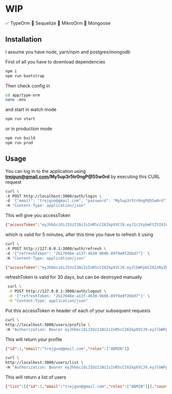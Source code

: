 # WIP

✅ TypeOrm
🚫 Sequelize
🚫 MikroOrm
🚫 Mongoose

## Installation

I assume you have node, yarn/npm and postgres/mongodb

First of all you have to download dependencies
```bash
npm i
npm run bootstrap
```

Then check config in
```bash
cd app/type-orm
nano .env
```

and start in watch mode
```bash
npm run start
```

or in production mode
```bash
npm run build
npm run prod
```

## Usage

You can log in to the application using **trejgun@gmail.com/My5up3r5tr0ngP@55w0rd** by executing this CURL request

```bash
curl \
-X POST http://localhost:3000/auth/login \
-d '{"email": "trejgun@gmail.com", "password": "My5up3r5tr0ngP@55w0rd"}' \
-H "Content-Type: application/json"
```

This will give you accessToken
```json
{"accessToken":"eyJhbGciOiJIUzI1NiIsInR5cCI6IkpXVCJ9.eyJ1c2VybmFtZSI6InRyZWpndW5AZ21haWwuY29tIiwic3ViIjoxLCJpYXQiOjE1NjU4NTgwMDUsImV4cCI6MTU2NTg1ODA2NX0.jqfDhj-sSHtOiT41eD0vBuj64lgBg87oGIyJ78c5gus"}
```

which is valid for 5 minutes, after this time you have to refresh it using
```sh
curl \
-X POST http://127.0.0.1:3000/auth/refresh \
-d '{"refreshToken": "2b1764be-a13f-4630-9696-09f9e0f2bbd7"}' \
-H "Content-Type: application/json"
```

```json
{"accessToken":"eyJhbGciOiJIUzI1NiIsInR5cCI6IkpXVCJ9.eyJlbWFpbCI6InRyZWpndW5AZ21haWwuY29tIiwiaWF0IjoxNTcyOTU3NjA0LCJleHAiOjE1NzMyNTc2MDR9.WSXXz20wbsOajwefbDQ7wb2tgdRLRby02AzhzfyDvjw","refreshToken":"72633d7f-2327-4508-940d-86780b3ba7b7","accessTokenExpiresAt":1572957798255,"refreshTokenExpiresAt":1575549498255}
```

refreshToken is valid for 30 days, but can be destroyed manually

```sh
 curl \
 -X POST http://127.0.0.1:3000/auth/logout \
 -d '{"refreshToken: "2b1764be-a13f-4630-9696-09f9e0f2bbd7"}' \
 -H "Content-Type: application/json"
 ```


Put this accessToken in header of each of your subsequent requests

```bash
curl \
http://localhost:3000/users/profile \
-H "Authorization: Bearer eyJhbGciOiJIUzI1NiIsInR5cCI6IkpXVCJ9.eyJlbWFpbCI6InRyZWpndW5AZ21haWwuY29tIiwiaWF0IjoxNTczOTk4ODM1LCJleHAiOjE1NzM5OTkxMzV9.b5GuR4X0BqD5CTj-KjVpXTl2D75CtTEfDxdR_ztBfpU"

```

This will return your profile
```json
{"id":1,"email":"trejgun@gmail.com","roles":["ADMIN"]}
```

```bash
curl \
http://localhost:3000/users/list \
-H "Authorization: Bearer eyJhbGciOiJIUzI1NiIsInR5cCI6IkpXVCJ9.eyJlbWFpbCI6InRyZWpndW5AZ21haWwuY29tIiwiaWQiOjEsImlhdCI6MTU3Mjc4MjA1MiwiZXhwIjoxNTcyNzgyMTEyfQ.JwBpPo8eK4WAY2hs4orkbQ7j-QShGToMixUiadGJZf4"

```

This will return a list of users
```json
{"list":[{"id":1,"email":"trejgun@gmail.com","roles":["ADMIN"]}],"count":1}
```
